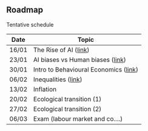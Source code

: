 ## Roadmap

Tentative schedule

| Date  | Topic                                                            |
| ----- | ---------------------------------------------------------------- |
| 16/01 | The Rise of AI ([link](./session_1/index.html))                  |
| 23/01 | AI biases vs Human biases ([link](./session_2/index.html))       |
| 30/01 | Intro to Behavioural Economics  ([link](./session_3/index.html)) |
| 06/02 | Inequalities ([link](./session_4/index.html))                    |
| 13/02 | Inflation                                                        |
| 20/02 | Ecological transition (1)                                        |
| 27/02 | Ecological transition (2)                                        |
| 06/03 | Exam (labour market and co....)                                  |
